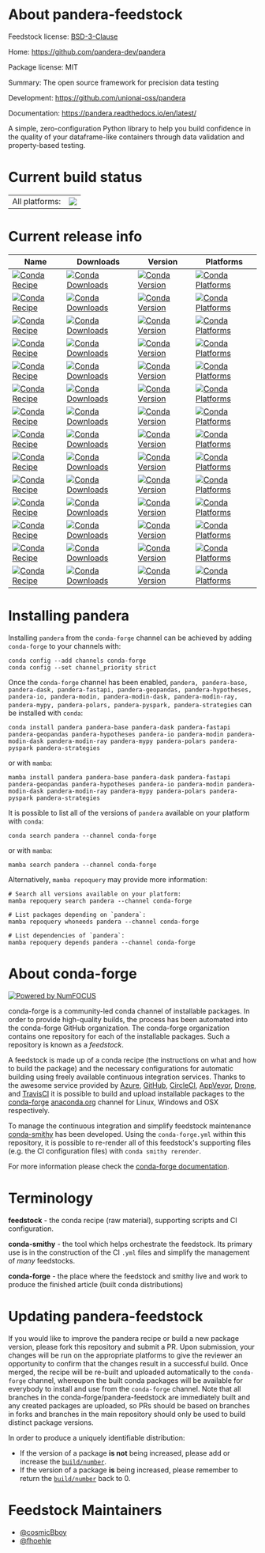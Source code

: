 About pandera-feedstock
=======================

Feedstock license: [BSD-3-Clause](https://github.com/conda-forge/pandera-feedstock/blob/main/LICENSE.txt)

Home: https://github.com/pandera-dev/pandera

Package license: MIT

Summary: The open source framework for precision data testing

Development: https://github.com/unionai-oss/pandera

Documentation: https://pandera.readthedocs.io/en/latest/

A simple, zero-configuration Python library to help you build
confidence in the quality of your dataframe-like containers through
data validation and property-based testing.


Current build status
====================


<table><tr><td>All platforms:</td>
    <td>
      <a href="https://dev.azure.com/conda-forge/feedstock-builds/_build/latest?definitionId=8407&branchName=main">
        <img src="https://dev.azure.com/conda-forge/feedstock-builds/_apis/build/status/pandera-feedstock?branchName=main">
      </a>
    </td>
  </tr>
</table>

Current release info
====================

| Name | Downloads | Version | Platforms |
| --- | --- | --- | --- |
| [![Conda Recipe](https://img.shields.io/badge/recipe-pandera-green.svg)](https://anaconda.org/conda-forge/pandera) | [![Conda Downloads](https://img.shields.io/conda/dn/conda-forge/pandera.svg)](https://anaconda.org/conda-forge/pandera) | [![Conda Version](https://img.shields.io/conda/vn/conda-forge/pandera.svg)](https://anaconda.org/conda-forge/pandera) | [![Conda Platforms](https://img.shields.io/conda/pn/conda-forge/pandera.svg)](https://anaconda.org/conda-forge/pandera) |
| [![Conda Recipe](https://img.shields.io/badge/recipe-pandera--base-green.svg)](https://anaconda.org/conda-forge/pandera-base) | [![Conda Downloads](https://img.shields.io/conda/dn/conda-forge/pandera-base.svg)](https://anaconda.org/conda-forge/pandera-base) | [![Conda Version](https://img.shields.io/conda/vn/conda-forge/pandera-base.svg)](https://anaconda.org/conda-forge/pandera-base) | [![Conda Platforms](https://img.shields.io/conda/pn/conda-forge/pandera-base.svg)](https://anaconda.org/conda-forge/pandera-base) |
| [![Conda Recipe](https://img.shields.io/badge/recipe-pandera--dask-green.svg)](https://anaconda.org/conda-forge/pandera-dask) | [![Conda Downloads](https://img.shields.io/conda/dn/conda-forge/pandera-dask.svg)](https://anaconda.org/conda-forge/pandera-dask) | [![Conda Version](https://img.shields.io/conda/vn/conda-forge/pandera-dask.svg)](https://anaconda.org/conda-forge/pandera-dask) | [![Conda Platforms](https://img.shields.io/conda/pn/conda-forge/pandera-dask.svg)](https://anaconda.org/conda-forge/pandera-dask) |
| [![Conda Recipe](https://img.shields.io/badge/recipe-pandera--fastapi-green.svg)](https://anaconda.org/conda-forge/pandera-fastapi) | [![Conda Downloads](https://img.shields.io/conda/dn/conda-forge/pandera-fastapi.svg)](https://anaconda.org/conda-forge/pandera-fastapi) | [![Conda Version](https://img.shields.io/conda/vn/conda-forge/pandera-fastapi.svg)](https://anaconda.org/conda-forge/pandera-fastapi) | [![Conda Platforms](https://img.shields.io/conda/pn/conda-forge/pandera-fastapi.svg)](https://anaconda.org/conda-forge/pandera-fastapi) |
| [![Conda Recipe](https://img.shields.io/badge/recipe-pandera--geopandas-green.svg)](https://anaconda.org/conda-forge/pandera-geopandas) | [![Conda Downloads](https://img.shields.io/conda/dn/conda-forge/pandera-geopandas.svg)](https://anaconda.org/conda-forge/pandera-geopandas) | [![Conda Version](https://img.shields.io/conda/vn/conda-forge/pandera-geopandas.svg)](https://anaconda.org/conda-forge/pandera-geopandas) | [![Conda Platforms](https://img.shields.io/conda/pn/conda-forge/pandera-geopandas.svg)](https://anaconda.org/conda-forge/pandera-geopandas) |
| [![Conda Recipe](https://img.shields.io/badge/recipe-pandera--hypotheses-green.svg)](https://anaconda.org/conda-forge/pandera-hypotheses) | [![Conda Downloads](https://img.shields.io/conda/dn/conda-forge/pandera-hypotheses.svg)](https://anaconda.org/conda-forge/pandera-hypotheses) | [![Conda Version](https://img.shields.io/conda/vn/conda-forge/pandera-hypotheses.svg)](https://anaconda.org/conda-forge/pandera-hypotheses) | [![Conda Platforms](https://img.shields.io/conda/pn/conda-forge/pandera-hypotheses.svg)](https://anaconda.org/conda-forge/pandera-hypotheses) |
| [![Conda Recipe](https://img.shields.io/badge/recipe-pandera--io-green.svg)](https://anaconda.org/conda-forge/pandera-io) | [![Conda Downloads](https://img.shields.io/conda/dn/conda-forge/pandera-io.svg)](https://anaconda.org/conda-forge/pandera-io) | [![Conda Version](https://img.shields.io/conda/vn/conda-forge/pandera-io.svg)](https://anaconda.org/conda-forge/pandera-io) | [![Conda Platforms](https://img.shields.io/conda/pn/conda-forge/pandera-io.svg)](https://anaconda.org/conda-forge/pandera-io) |
| [![Conda Recipe](https://img.shields.io/badge/recipe-pandera--modin-green.svg)](https://anaconda.org/conda-forge/pandera-modin) | [![Conda Downloads](https://img.shields.io/conda/dn/conda-forge/pandera-modin.svg)](https://anaconda.org/conda-forge/pandera-modin) | [![Conda Version](https://img.shields.io/conda/vn/conda-forge/pandera-modin.svg)](https://anaconda.org/conda-forge/pandera-modin) | [![Conda Platforms](https://img.shields.io/conda/pn/conda-forge/pandera-modin.svg)](https://anaconda.org/conda-forge/pandera-modin) |
| [![Conda Recipe](https://img.shields.io/badge/recipe-pandera--modin--dask-green.svg)](https://anaconda.org/conda-forge/pandera-modin-dask) | [![Conda Downloads](https://img.shields.io/conda/dn/conda-forge/pandera-modin-dask.svg)](https://anaconda.org/conda-forge/pandera-modin-dask) | [![Conda Version](https://img.shields.io/conda/vn/conda-forge/pandera-modin-dask.svg)](https://anaconda.org/conda-forge/pandera-modin-dask) | [![Conda Platforms](https://img.shields.io/conda/pn/conda-forge/pandera-modin-dask.svg)](https://anaconda.org/conda-forge/pandera-modin-dask) |
| [![Conda Recipe](https://img.shields.io/badge/recipe-pandera--modin--ray-green.svg)](https://anaconda.org/conda-forge/pandera-modin-ray) | [![Conda Downloads](https://img.shields.io/conda/dn/conda-forge/pandera-modin-ray.svg)](https://anaconda.org/conda-forge/pandera-modin-ray) | [![Conda Version](https://img.shields.io/conda/vn/conda-forge/pandera-modin-ray.svg)](https://anaconda.org/conda-forge/pandera-modin-ray) | [![Conda Platforms](https://img.shields.io/conda/pn/conda-forge/pandera-modin-ray.svg)](https://anaconda.org/conda-forge/pandera-modin-ray) |
| [![Conda Recipe](https://img.shields.io/badge/recipe-pandera--mypy-green.svg)](https://anaconda.org/conda-forge/pandera-mypy) | [![Conda Downloads](https://img.shields.io/conda/dn/conda-forge/pandera-mypy.svg)](https://anaconda.org/conda-forge/pandera-mypy) | [![Conda Version](https://img.shields.io/conda/vn/conda-forge/pandera-mypy.svg)](https://anaconda.org/conda-forge/pandera-mypy) | [![Conda Platforms](https://img.shields.io/conda/pn/conda-forge/pandera-mypy.svg)](https://anaconda.org/conda-forge/pandera-mypy) |
| [![Conda Recipe](https://img.shields.io/badge/recipe-pandera--polars-green.svg)](https://anaconda.org/conda-forge/pandera-polars) | [![Conda Downloads](https://img.shields.io/conda/dn/conda-forge/pandera-polars.svg)](https://anaconda.org/conda-forge/pandera-polars) | [![Conda Version](https://img.shields.io/conda/vn/conda-forge/pandera-polars.svg)](https://anaconda.org/conda-forge/pandera-polars) | [![Conda Platforms](https://img.shields.io/conda/pn/conda-forge/pandera-polars.svg)](https://anaconda.org/conda-forge/pandera-polars) |
| [![Conda Recipe](https://img.shields.io/badge/recipe-pandera--pyspark-green.svg)](https://anaconda.org/conda-forge/pandera-pyspark) | [![Conda Downloads](https://img.shields.io/conda/dn/conda-forge/pandera-pyspark.svg)](https://anaconda.org/conda-forge/pandera-pyspark) | [![Conda Version](https://img.shields.io/conda/vn/conda-forge/pandera-pyspark.svg)](https://anaconda.org/conda-forge/pandera-pyspark) | [![Conda Platforms](https://img.shields.io/conda/pn/conda-forge/pandera-pyspark.svg)](https://anaconda.org/conda-forge/pandera-pyspark) |
| [![Conda Recipe](https://img.shields.io/badge/recipe-pandera--strategies-green.svg)](https://anaconda.org/conda-forge/pandera-strategies) | [![Conda Downloads](https://img.shields.io/conda/dn/conda-forge/pandera-strategies.svg)](https://anaconda.org/conda-forge/pandera-strategies) | [![Conda Version](https://img.shields.io/conda/vn/conda-forge/pandera-strategies.svg)](https://anaconda.org/conda-forge/pandera-strategies) | [![Conda Platforms](https://img.shields.io/conda/pn/conda-forge/pandera-strategies.svg)](https://anaconda.org/conda-forge/pandera-strategies) |

Installing pandera
==================

Installing `pandera` from the `conda-forge` channel can be achieved by adding `conda-forge` to your channels with:

```
conda config --add channels conda-forge
conda config --set channel_priority strict
```

Once the `conda-forge` channel has been enabled, `pandera, pandera-base, pandera-dask, pandera-fastapi, pandera-geopandas, pandera-hypotheses, pandera-io, pandera-modin, pandera-modin-dask, pandera-modin-ray, pandera-mypy, pandera-polars, pandera-pyspark, pandera-strategies` can be installed with `conda`:

```
conda install pandera pandera-base pandera-dask pandera-fastapi pandera-geopandas pandera-hypotheses pandera-io pandera-modin pandera-modin-dask pandera-modin-ray pandera-mypy pandera-polars pandera-pyspark pandera-strategies
```

or with `mamba`:

```
mamba install pandera pandera-base pandera-dask pandera-fastapi pandera-geopandas pandera-hypotheses pandera-io pandera-modin pandera-modin-dask pandera-modin-ray pandera-mypy pandera-polars pandera-pyspark pandera-strategies
```

It is possible to list all of the versions of `pandera` available on your platform with `conda`:

```
conda search pandera --channel conda-forge
```

or with `mamba`:

```
mamba search pandera --channel conda-forge
```

Alternatively, `mamba repoquery` may provide more information:

```
# Search all versions available on your platform:
mamba repoquery search pandera --channel conda-forge

# List packages depending on `pandera`:
mamba repoquery whoneeds pandera --channel conda-forge

# List dependencies of `pandera`:
mamba repoquery depends pandera --channel conda-forge
```


About conda-forge
=================

[![Powered by
NumFOCUS](https://img.shields.io/badge/powered%20by-NumFOCUS-orange.svg?style=flat&colorA=E1523D&colorB=007D8A)](https://numfocus.org)

conda-forge is a community-led conda channel of installable packages.
In order to provide high-quality builds, the process has been automated into the
conda-forge GitHub organization. The conda-forge organization contains one repository
for each of the installable packages. Such a repository is known as a *feedstock*.

A feedstock is made up of a conda recipe (the instructions on what and how to build
the package) and the necessary configurations for automatic building using freely
available continuous integration services. Thanks to the awesome service provided by
[Azure](https://azure.microsoft.com/en-us/services/devops/), [GitHub](https://github.com/),
[CircleCI](https://circleci.com/), [AppVeyor](https://www.appveyor.com/),
[Drone](https://cloud.drone.io/welcome), and [TravisCI](https://travis-ci.com/)
it is possible to build and upload installable packages to the
[conda-forge](https://anaconda.org/conda-forge) [anaconda.org](https://anaconda.org/)
channel for Linux, Windows and OSX respectively.

To manage the continuous integration and simplify feedstock maintenance
[conda-smithy](https://github.com/conda-forge/conda-smithy) has been developed.
Using the ``conda-forge.yml`` within this repository, it is possible to re-render all of
this feedstock's supporting files (e.g. the CI configuration files) with ``conda smithy rerender``.

For more information please check the [conda-forge documentation](https://conda-forge.org/docs/).

Terminology
===========

**feedstock** - the conda recipe (raw material), supporting scripts and CI configuration.

**conda-smithy** - the tool which helps orchestrate the feedstock.
                   Its primary use is in the construction of the CI ``.yml`` files
                   and simplify the management of *many* feedstocks.

**conda-forge** - the place where the feedstock and smithy live and work to
                  produce the finished article (built conda distributions)


Updating pandera-feedstock
==========================

If you would like to improve the pandera recipe or build a new
package version, please fork this repository and submit a PR. Upon submission,
your changes will be run on the appropriate platforms to give the reviewer an
opportunity to confirm that the changes result in a successful build. Once
merged, the recipe will be re-built and uploaded automatically to the
`conda-forge` channel, whereupon the built conda packages will be available for
everybody to install and use from the `conda-forge` channel.
Note that all branches in the conda-forge/pandera-feedstock are
immediately built and any created packages are uploaded, so PRs should be based
on branches in forks and branches in the main repository should only be used to
build distinct package versions.

In order to produce a uniquely identifiable distribution:
 * If the version of a package **is not** being increased, please add or increase
   the [``build/number``](https://docs.conda.io/projects/conda-build/en/latest/resources/define-metadata.html#build-number-and-string).
 * If the version of a package **is** being increased, please remember to return
   the [``build/number``](https://docs.conda.io/projects/conda-build/en/latest/resources/define-metadata.html#build-number-and-string)
   back to 0.

Feedstock Maintainers
=====================

* [@cosmicBboy](https://github.com/cosmicBboy/)
* [@fhoehle](https://github.com/fhoehle/)

